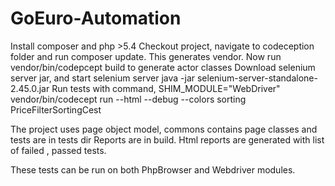 # GoEuro-Automation
Install composer and php >5.4
Checkout project, navigate to codeception folder and run composer update. 
This generates vendor.
Now run vendor/bin/codepcept build to generate actor classes
Download selenium server jar, and start selenium server 
java -jar selenium-server-standalone-2.45.0.jar
Run tests with command, 
SHIM_MODULE="WebDriver" vendor/bin/codecept run  --html --debug --colors sorting PriceFilterSortingCest

The project uses page object model, commons contains page classes and tests are in tests dir
Reports are in build. Html reports are generated with list of failed , passed tests.

These tests can be run on both PhpBrowser and Webdriver modules.

